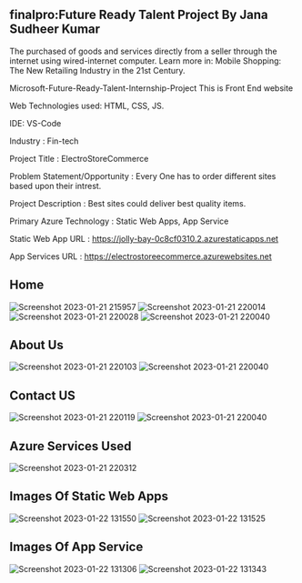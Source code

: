 ## finalpro:Future Ready Talent Project By Jana Sudheer Kumar

 The purchased of goods and services directly from a seller through the internet using wired-internet computer. Learn more in: Mobile Shopping: The New Retailing Industry in the 21st Century.

Microsoft-Future-Ready-Talent-Internship-Project This is Front End website

Web Technologies used: HTML, CSS, JS.

IDE: VS-Code

Industry : Fin-tech

Project Title : ElectroStoreCommerce

Problem Statement/Opportunity : Every One has to order different sites based upon their intrest.

Project Description : Best sites could deliver best quality items.

Primary Azure Technology : Static Web Apps, App Service

Static Web App URL : https://jolly-bay-0c8cf0310.2.azurestaticapps.net

App Services URL : https://electrostoreecommerce.azurewebsites.net

## Home
![Screenshot 2023-01-21 215957](https://user-images.githubusercontent.com/113497303/213876788-4c890dd0-02ce-47a6-b91c-6d8125170980.jpg)
![Screenshot 2023-01-21 220014](https://user-images.githubusercontent.com/113497303/213876792-c1f3fa88-17db-4fef-9ca0-95ae0220d5a4.jpg)
![Screenshot 2023-01-21 220028](https://user-images.githubusercontent.com/113497303/213876794-c2f87034-3522-4249-8251-44471a77d78f.jpg)
![Screenshot 2023-01-21 220040](https://user-images.githubusercontent.com/113497303/213876796-5c4fa0df-e438-44a4-a1d5-0a1deb6ed03f.jpg)


## About Us
![Screenshot 2023-01-21 220103](https://user-images.githubusercontent.com/113497303/213876804-a9ab7dc7-86c1-4951-89e8-34d4693664e5.jpg)
![Screenshot 2023-01-21 220040](https://user-images.githubusercontent.com/113497303/213876807-55010073-9867-4928-a777-c2b62df33e38.jpg)

## Contact US
![Screenshot 2023-01-21 220119](https://user-images.githubusercontent.com/113497303/213876820-0da4b765-6c81-4673-a1e7-5b5f62ebd1f8.jpg)
![Screenshot 2023-01-21 220040](https://user-images.githubusercontent.com/113497303/213876825-19bb6dca-43d9-4d10-9266-62e1ea3ce041.jpg)

## Azure Services Used
![Screenshot 2023-01-21 220312](https://user-images.githubusercontent.com/113497303/213876855-b30a2db4-3884-47a6-b11e-b8ea81585fbe.jpg)

## Images Of Static Web Apps
![Screenshot 2023-01-22 131550](https://user-images.githubusercontent.com/113497303/213905747-6ca772e5-02c0-4d71-abc5-11e98dbb3d04.jpg)
![Screenshot 2023-01-22 131525](https://user-images.githubusercontent.com/113497303/213905749-0bcd748d-4678-42d7-8d13-b07d7c5de309.jpg)

## Images Of App Service
![Screenshot 2023-01-22 131306](https://user-images.githubusercontent.com/113497303/213905763-46cb8b74-8e78-4b13-af64-b3f7e72a900d.jpg)
![Screenshot 2023-01-22 131343](https://user-images.githubusercontent.com/113497303/213905765-acd0cc9c-ccaf-4287-bfb2-34ae256f80b0.jpg)

